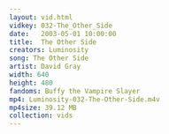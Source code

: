 ```yaml
---
layout: vid.html
vidkey: 032-The_Other_Side
date:   2003-05-01 10:00:00
title:  The Other Side
creators: Luminosity
song: The Other Side
artist: David Gray
width: 640
height: 480
fandoms: Buffy the Vampire Slayer
mp4: Luminosity-032-The-Other-Side.m4v
mp4size: 39.12 MB
collection: vids
---
```


  <div>
  
  </div>
  